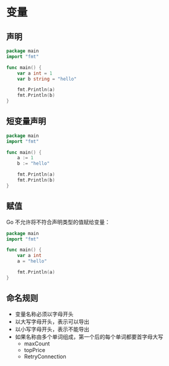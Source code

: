 # 变量

## 声明

<div class="run"></div>

```go
package main
import "fmt"

func main() {
    var a int = 1
    var b string = "hello"

    fmt.Println(a)
    fmt.Println(b)
}
```

## 短变量声明

<div class="run"></div>

```go
package main
import "fmt"

func main() {
    a := 1
    b := "hello"

    fmt.Println(a)
    fmt.Println(b)
}
```

## 赋值

Go 不允许将不符合声明类型的值赋给变量：

<div class="run"></div>

```go
package main
import "fmt"

func main() {
    var a int
    a = "hello"

    fmt.Println(a)
}
```

## 命名规则

- 变量名称必须以字母开头
- 以大写字母开头，表示可以导出
- 以小写字母开头，表示不能导出
- 如果名称由多个单词组成，第一个后的每个单词都要首字母大写
  - maxCount
  - topPrice
  - RetryConnection
